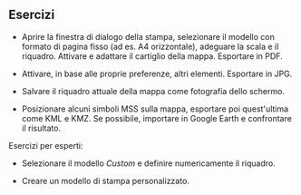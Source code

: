 ## Esercizi

-   Aprire la finestra di dialogo della stampa, selezionare il modello con formato di pagina fisso (ad es. A4 orizzontale), adeguare la scala e il riquadro. Attivare e adattare il cartiglio della mappa. Esportare in PDF.

-   Attivare, in base alle proprie preferenze, altri elementi. Esportare in JPG.

-   Salvare il riquadro attuale della mappa come fotografia dello schermo.

-   Posizionare alcuni simboli MSS sulla mappa, esportare poi quest'ultima come KML e KMZ. Se possibile, importare in Google Earth e confrontare il risultato.

Esercizi per esperti:

-   Selezionare il modello *Custom* e definire numericamente il riquadro.

-   Creare un modello di stampa personalizzato.

